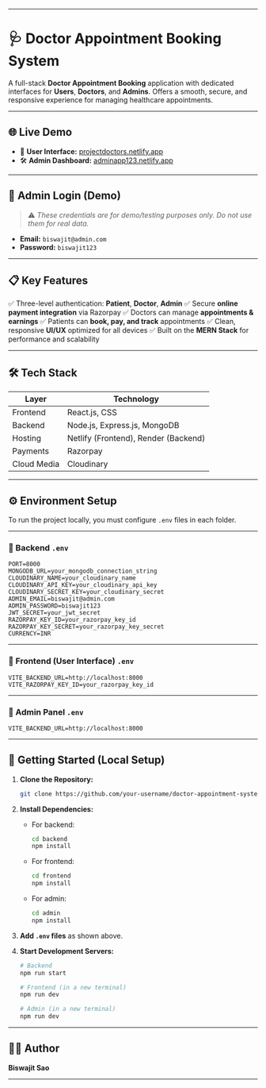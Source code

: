 

---

# 🩺 Doctor Appointment Booking System

A full-stack **Doctor Appointment Booking** application with dedicated interfaces for **Users**, **Doctors**, and **Admins**. Offers a smooth, secure, and responsive experience for managing healthcare appointments.

---

## 🌐 Live Demo

* 👤 **User Interface:** [projectdoctors.netlify.app](https://projectdoctors.netlify.app)
* 🛠️ **Admin Dashboard:** [adminapp123.netlify.app](https://adminapp123.netlify.app)

---

## 🔐 Admin Login (Demo)

> ⚠️ *These credentials are for demo/testing purposes only. Do not use them for real data.*

* **Email:** `biswajit@admin.com`
* **Password:** `biswajit123`

---

## 📋 Key Features

✅ Three-level authentication: **Patient**, **Doctor**, **Admin**
✅ Secure **online payment integration** via Razorpay
✅ Doctors can manage **appointments & earnings**
✅ Patients can **book, pay, and track** appointments
✅ Clean, responsive **UI/UX** optimized for all devices
✅ Built on the **MERN Stack** for performance and scalability

---

## 🛠 Tech Stack

| Layer       | Technology                           |
| ----------- | ------------------------------------ |
| Frontend    | React.js, CSS   |
| Backend     | Node.js, Express.js, MongoDB         |
| Hosting     | Netlify (Frontend), Render (Backend) |
| Payments    | Razorpay                             |
| Cloud Media | Cloudinary                           |

---

## ⚙️ Environment Setup

To run the project locally, you must configure `.env` files in each folder.

---

### 📂 Backend `.env`

```
PORT=8000
MONGODB_URL=your_mongodb_connection_string
CLOUDINARY_NAME=your_cloudinary_name
CLOUDINARY_API_KEY=your_cloudinary_api_key
CLOUDINARY_SECRET_KEY=your_cloudinary_secret
ADMIN_EMAIL=biswajit@admin.com
ADMIN_PASSWORD=biswajit123
JWT_SECRET=your_jwt_secret
RAZORPAY_KEY_ID=your_razorpay_key_id
RAZORPAY_KEY_SECRET=your_razorpay_key_secret
CURRENCY=INR
```

---

### 📂 Frontend (User Interface) `.env`

```
VITE_BACKEND_URL=http://localhost:8000
VITE_RAZORPAY_KEY_ID=your_razorpay_key_id
```

---

### 📂 Admin Panel `.env`

```
VITE_BACKEND_URL=http://localhost:8000
```

---

## 🚀 Getting Started (Local Setup)

1. **Clone the Repository:**

   ```bash
   git clone https://github.com/your-username/doctor-appointment-system.git
   ```

2. **Install Dependencies:**

   * For backend:

     ```bash
     cd backend
     npm install
     ```

   * For frontend:

     ```bash
     cd frontend
     npm install
     ```

   * For admin:

     ```bash
     cd admin
     npm install
     ```

3. **Add `.env` files** as shown above.

4. **Start Development Servers:**

   ```bash
   # Backend
   npm run start

   # Frontend (in a new terminal)
   npm run dev

   # Admin (in a new terminal)
   npm run dev
   ```

---



## 👨‍💻 Author

**Biswajit Sao**

---


